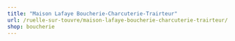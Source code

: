 ```yaml
---
title: "Maison Lafaye Boucherie-Charcuterie-Trairteur"
url: /ruelle-sur-touvre/maison-lafaye-boucherie-charcuterie-trairteur/
shop: boucherie
---
```

